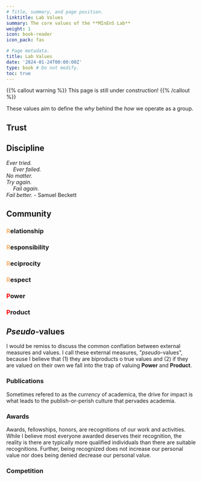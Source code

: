 ```yaml
---
# Title, summary, and page position.
linktitle: Lab Values
summary: The core values of the **MInEnS Lab**
weight: 1
icon: book-reader
icon_pack: fas

# Page metadata.
title: Lab Values
date: '2024-01-24T00:00:00Z'
type: book # Do not modify.
toc: true
---
```


{{% callout warning %}}
This page is still under construction!
{{% /callout %}}

These values aim to define the *why* behind the *how* we operate as a group.

## Trust

## Discipline

*Ever tried.  
&emsp; Ever failed.  
No matter.  
Try again.  
&emsp; Fail again.  
Fail better.* - Samuel Beckett

## Community

### <span style="color:#F3B26D">**R**</span>elationship

### <span style="color:#F3B26D">**R**</span>esponsibility

### <span style="color:#F3B26D">**R**</span>eciprocity

### <span style="color:#F3B26D">**R**</span>espect

### <span style="color:Red">**P**</span>ower

### <span style="color:Red">**P**</span>roduct

## *Pseudo*-values 

I would be remiss to discuss the common conflation between external measures and values. I call these external measures, "*pseudo*-values", because I believe that (1) they are biproducts o true values and (2) if they are valued on their own we fall into the trap of valuing **Power** and **Product**. 

### Publications

Sometimes refered to as the *currency* of academica, the drive for impact is what leads to the publish-or-perish culture that pervades academia. 

### Awards

Awards, fellowships, honors, are recognitions of our work and activities. While I believe most everyone awarded deserves their recognition, the reality is there are typically more qualified individuals than there are suitable recognitions. Further, being recognized does not increase our personal value nor does being denied decrease our personal value. 

### Competition 

